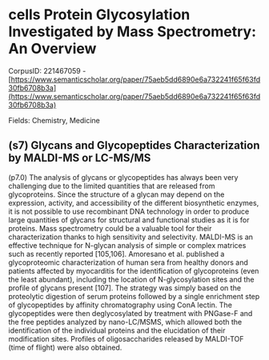 # cells Protein Glycosylation Investigated by Mass Spectrometry: An Overview

CorpusID: 221467059 - [https://www.semanticscholar.org/paper/75aeb5dd6890e6a732241f65f63fd30fb6708b3a](https://www.semanticscholar.org/paper/75aeb5dd6890e6a732241f65f63fd30fb6708b3a)

Fields: Chemistry, Medicine

## (s7) Glycans and Glycopeptides Characterization by MALDI-MS or LC-MS/MS
(p7.0) The analysis of glycans or glycopeptides has always been very challenging due to the limited quantities that are released from glycoproteins. Since the structure of a glycan may depend on the expression, activity, and accessibility of the different biosynthetic enzymes, it is not possible to use recombinant DNA technology in order to produce large quantities of glycans for structural and functional studies as it is for proteins. Mass spectrometry could be a valuable tool for their characterization thanks to high sensitivity and selectivity. MALDI-MS is an effective technique for N-glycan analysis of simple or complex matrices such as recently reported [105,106]. Amoresano et al. published a glycoproteomic characterization of human sera from healthy donors and patients affected by myocarditis for the identification of glycoproteins (even the least abundant), including the location of N-glycosylation sites and the profile of glycans present [107]. The strategy was simply based on the proteolytic digestion of serum proteins followed by a single enrichment step of glycopeptides by affinity chromatography using ConA lectin. The glycopeptides were then deglycosylated by treatment with PNGase-F and the free peptides analyzed by nano-LC/MSMS, which allowed both the identification of the individual proteins and the elucidation of their modification sites. Profiles of oligosaccharides released by MALDI-TOF (time of flight) were also obtained.
